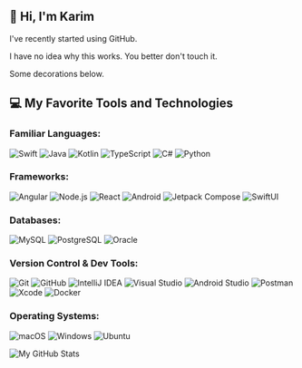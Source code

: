## 👋 Hi, I'm Karim
I've recently started using GitHub. 

I have no idea why this works. You better don't touch it.

Some decorations below.

## 💻 My Favorite Tools and Technologies

### Familiar Languages:
![Swift](https://img.shields.io/badge/-Swift-FA7343?style=flat&logo=swift&logoColor=white)
![Java](https://img.shields.io/badge/-Java-007396?style=flat&logo=java&logoColor=white)
![Kotlin](https://img.shields.io/badge/-Kotlin-7F52FF?style=flat&logo=kotlin&logoColor=white)
![TypeScript](https://img.shields.io/badge/-TypeScript-3178C6?style=flat&logo=typescript&logoColor=white)
![C#](https://img.shields.io/badge/-C%23-239120?style=flat&logo=c-sharp&logoColor=white)
![Python](https://img.shields.io/badge/-Python-3776AB?style=flat&logo=python&logoColor=white)

### Frameworks:
![Angular](https://img.shields.io/badge/-Angular-DD0031?style=flat&logo=angular&logoColor=white)
![Node.js](https://img.shields.io/badge/-Node.js-339933?style=flat&logo=node.js&logoColor=white)
![React](https://img.shields.io/badge/-React-61DAFB?style=flat&logo=react&logoColor=black)
![Android](https://img.shields.io/badge/-Android-3DDC84?style=flat&logo=android&logoColor=white)
![Jetpack Compose](https://img.shields.io/badge/-Jetpack%20Compose-4285F4?style=flat&logo=android&logoColor=white)
![SwiftUI](https://img.shields.io/badge/-SwiftUI-FA7343?style=flat&logo=swift&logoColor=white)

### Databases:
![MySQL](https://img.shields.io/badge/-MySQL-4479A1?style=flat&logo=mysql&logoColor=white)
![PostgreSQL](https://img.shields.io/badge/-PostgreSQL-336791?style=flat&logo=postgresql&logoColor=white)
![Oracle](https://img.shields.io/badge/-Oracle-F80000?style=flat&logo=oracle&logoColor=white)

### Version Control & Dev Tools:
![Git](https://img.shields.io/badge/-Git-F05032?style=flat&logo=git&logoColor=white)
![GitHub](https://img.shields.io/badge/-GitHub-181717?style=flat&logo=github&logoColor=white)
![IntelliJ IDEA](https://img.shields.io/badge/-IntelliJ%20IDEA-000000?style=flat&logo=intellij-idea&logoColor=white)
![Visual Studio](https://img.shields.io/badge/-Visual%20Studio-5C2D91?style=flat&logo=visual-studio&logoColor=white)
![Android Studio](https://img.shields.io/badge/-Android%20Studio-3DDC84?style=flat&logo=android-studio&logoColor=white)
![Postman](https://img.shields.io/badge/-Postman-FF6C37?style=flat&logo=postman&logoColor=white)
![Xcode](https://img.shields.io/badge/-Xcode-147EFB?style=flat&logo=xcode&logoColor=white)
![Docker](https://img.shields.io/badge/-Docker-2496ED?style=flat&logo=docker&logoColor=white)

### Operating Systems:
![macOS](https://img.shields.io/badge/-macOS-000000?style=flat&logo=apple&logoColor=white)
![Windows](https://img.shields.io/badge/-Windows-0078D6?style=flat&logo=windows&logoColor=white)
![Ubuntu](https://img.shields.io/badge/-Ubuntu-E95420?style=flat&logo=ubuntu&logoColor=white)

![My GitHub Stats](https://github-readme-stats.vercel.app/api?username=DrcKarim&show_icons=true&theme=default)


<!--
🎓 **Master's student in Data & Artificial Intelligence at ESILV - Paris**  
💻 Full-stack & mobile developer | 🔐 Security contributor | 📱 App builder  
🇲🇦 Originally from Morocco | 📍 Based in Paris

---

## 🔧 What I Do

- 🚀 Build full-stack web apps using **Angular**, **Node.js**, **TypeScript**
- 📱 Create mobile apps with **Swift**, **Java**, **Kotlin**
- 🤖 Develop AI projects in **Python** (Jupyter, ML models)
- 🔐 Improve app security with tools like **Dependency Track**
- 🌐 Freelance developer helping clients since 2018

---

## 🏆 Projects

| 📱 Mobile Apps | 🧠 AI Projects | 🛒 Web Apps |
|---------------|----------------|------------|
| [Crypto Profit Calculator (iOS)](https://apps.apple.com/ma/app/crypto-profit-calculator-app/id6475302492) | [Temperature Prediction](https://github.com/DrcKarim/TemperaturePrediction) | [MyEcomWebsite](https://github.com/DcrKarim/MyEcomWebsite) |
| [Saudi Arabia Azan (Android)](https://play.google.com/store/apps/details?id=com.SalahPrayerTime.AzanSaudiArabiaTiming) |  |  |
| [Vertical Jump Trainer](https://play.google.com/store/apps/details?id=com.IncreaseVerticalJumpWorkout.VerticalJumpWorkoutAtHome) |  |  |

---

## 🛠 Skills & Tools

- 👨‍💻 Languages: `Java`, `C/C++`, `Swift`, `Python`, `TypeScript`, `JavaScript`, `C#`, `Kotlin`, `PHP`
- 🧰 Tools: `Git`, `Docker`, `CI/CD`, `Android Studio`, `Xcode`, `IntelliJ`, `Postman`
- 📦 Databases: `PostgreSQL`, `MySQL`, `SQL Server`, `Oracle`
- ⚙️ Frameworks: `Angular`, `React`, `Node.js`, `ASP.NET`, `JEE`, `Vue.js`
- 📊 Dev Methods: `Agile`, `Scrum`, `UML`

---

## 🌍 Languages

- 🇫🇷 French — Fluent (C1)
- 🇬🇧 English — Intermediate (B2)
- 🇲🇦 Arabic — Native

---

## 🎯 Hobbies

- 📚 Personal development & leadership
- 🚴 Cycling | ♟ Chess | 🏊 Swimming
- 📸 Photography [@kariiieeem](https://www.instagram.com/kariiieeem)

---

## 📫 Let's Connect!

[![LinkedIn](https://img.shields.io/badge/LinkedIn-blue?logo=linkedin)](https://www.linkedin.com/in/karim-bouchaane-8912417b/)  
[![GitHub](https://img.shields.io/badge/GitHub-%2312100E.svg?logo=github&logoColor=white)](https://github.com/DrcKarim)  
[![Portfolio](https://img.shields.io/badge/Portfolio-kariiim.com-blueviolet)](https://fisio.education/editeur/kariiim.com)

---

_“Code is the art of turning ideas into reality.”_

-->
<!--
**DrcKarim/DrcKarim** is a ✨ _special_ ✨ repository because its `README.md` (this file) appears on your GitHub profile.

Here are some ideas to get you started:

- 🔭 I’m currently working on ...
- 🌱 I’m currently learning ...
- 👯 I’m looking to collaborate on ...
- 🤔 I’m looking for help with ...
- 💬 Ask me about ...
- 📫 How to reach me: ...
- 😄 Pronouns: ...
- ⚡ Fun fact: ...
-->
